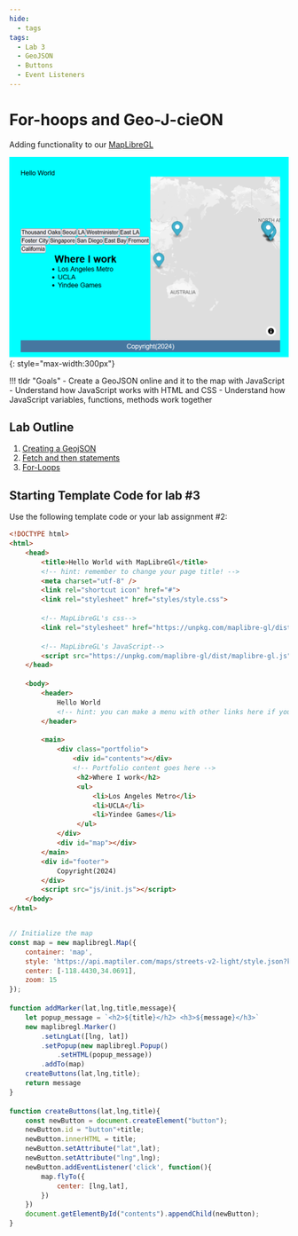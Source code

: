 ```yaml
---
hide:
  - tags
tags:
  - Lab 3
  - GeoJSON
  - Buttons
  - Event Listeners
---
```

# For-hoops and Geo-J-cieON

Adding functionality to our [MapLibreGL](https://maplibre.org/maplibre-gl-js/docs/)

![](./media/intro.png){: style="max-width:300px"}

!!! tldr "Goals"
    - Create a GeoJSON online and it to the map with JavaScript
    - Understand how JavaScript works with HTML and CSS
    - Understand how JavaScript variables, functions, methods work together


## Lab Outline

1. [Creating a GeojSON](1.md)
2. [Fetch and then statements](2.md)
3. [For-Loops](3.md)


## Starting Template Code for lab #3

Use the following template code or your lab assignment #2:


```html title="index.html" linenums="1"
<!DOCTYPE html>
<html>
    <head>
        <title>Hello World with MapLibreGl</title>
        <!-- hint: remember to change your page title! -->
        <meta charset="utf-8" />
        <link rel="shortcut icon" href="#">
        <link rel="stylesheet" href="styles/style.css">

        <!-- MapLibreGL's css-->
        <link rel="stylesheet" href="https://unpkg.com/maplibre-gl/dist/maplibre-gl.css" />

		<!-- MapLibreGL's JavaScript-->
		<script src="https://unpkg.com/maplibre-gl/dist/maplibre-gl.js"></script>
    </head>
    
    <body>
        <header>
			Hello World
            <!-- hint: you can make a menu with other links here if you'd like -->
        </header>
        
        <main>
			<div class="portfolio">
				<div id="contents"></div>
				<!-- Portfolio content goes here -->
				 <h2>Where I work</h2>
				 <ul>
					 <li>Los Angeles Metro</li>
					 <li>UCLA</li>
					 <li>Yindee Games</li>
				 </ul>
			</div>
            <div id="map"></div>
        </main>
        <div id="footer">
            Copyright(2024)
        </div>
        <script src="js/init.js"></script>
    </body>
</html>
```

```css title="styles/style.css" linenums="1"


```

```js title="js/init.js" linenums="1"
// Initialize the map
const map = new maplibregl.Map({
    container: 'map',
    style: 'https://api.maptiler.com/maps/streets-v2-light/style.json?key=wsyYBQjqRwKnNsZrtci1',
    center: [-118.4430,34.0691],
    zoom: 15
});

function addMarker(lat,lng,title,message){
	let popup_message = `<h2>${title}</h2> <h3>${message}</h3>`
	new maplibregl.Marker()
		.setLngLat([lng, lat])
		.setPopup(new maplibregl.Popup()
			.setHTML(popup_message))
		.addTo(map)
	createButtons(lat,lng,title);
	return message
}

function createButtons(lat,lng,title){
    const newButton = document.createElement("button"); 
    newButton.id = "button"+title; 
    newButton.innerHTML = title; 
    newButton.setAttribute("lat",lat); 
    newButton.setAttribute("lng",lng); 
    newButton.addEventListener('click', function(){
        map.flyTo({
			center: [lng,lat],
		})
    })
    document.getElementById("contents").appendChild(newButton);
}
```
